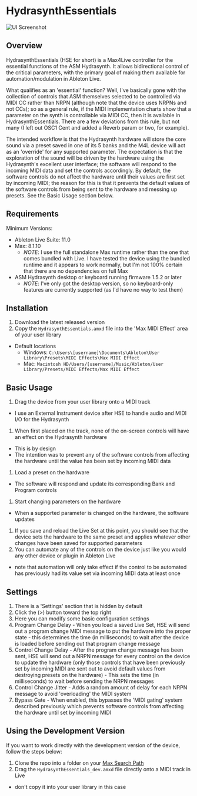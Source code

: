 # HydrasynthEssentials

![UI Screenshot](./img/v1_0/HSE_v1.0.png?raw=true "UI Screenshot")

## Overview
HydrasynthEssentials (HSE for short) is a Max4Live controller for the essential functions of the ASM Hydrasynth.  It allows bidirectional control of the critical parameters, with the primary goal of making them available for automation/modulation in Ableton Live.

What qualifies as an 'essential' function? Well, I've basically gone with the collection of controls that ASM themselves selected to be controlled via MIDI CC rather than NRPN (although note that the device uses NRPNs and not CCs); so as a general rule, if the MIDI implementation charts show that a parameter on the synth is controllable via MIDI CC, then it is available in HydrasynthEssentials. There are a few deviations from this rule, but not many (I left out OSC1 Cent and added a Reverb param or two, for example).

The intended workflow is that the Hydrasynth hardware will store the core sound via a preset saved in one of its 5 banks and the M4L device will act as an 'override' for any supported parameter.  The expectation is that the exploration of the sound will be driven by the hardware using the Hydrasynth's excellent user interface; the software will respond to the incoming MIDI data and set the controls accordingly.  By default, the software controls do not affect the hardware until their values are first set by incoming MIDI; the reason for this is that it prevents the default values of the software controls from being sent to the hardware and messing up presets. See the Basic Usage section below.

## Requirements
Minimum Versions:
- Ableton Live Suite: 11.0
- Max: 8.1.10
  - *NOTE*: I use the full standalone Max runtime rather than the one that comes bundled with Live. I have tested the device using the bundled runtime and it appears to work normally, but I'm not 100% certain that there are no dependencies on full Max
- ASM Hydrasynth desktop or keyboard running firmware 1.5.2 or later
  - *NOTE*: I've only got the desktop version, so no keyboard-only features are currently supported (as I'd have no way to test them)

## Installation
1. Download the latest released version
1. Copy the `HydrasynthEssentials.amxd` file into the 'Max MIDI Effect' area of your user library
  - Default locations
    - Windows: `C:\Users\[username]\Documents\Ableton\User Library\Presets\MIDI Effects\Max MIDI Effect`
    - Mac: `Macintosh HD/Users/[username]/Music/Ableton/User Library/Presets/MIDI Effects/Max MIDI Effect`

## Basic Usage
1. Drag the device from your user library onto a MIDI track
  - I use an External Instrument device after HSE to handle audio and MIDI I/O for the Hydrasynth
1. When first placed on the track, none of the on-screen controls will have an effect on the Hydrasynth hardware
  - This is by design
  - The intention was to prevent any of the software controls from affecting the hardware until the value has been set by incoming MIDI data
1. Load a preset on the hardware
  - The software will respond and update its corresponding Bank and Program controls
1. Start changing parameters on the hardware
  - When a supported parameter is changed on the hardware, the software updates
1. If you save and reload the Live Set at this point, you should see that the device sets the hardware to the same preset and applies whatever other changes have been saved for supported parameters
1. You can automate any of the controls on the device just like you would any other device or plugin in Ableton Live
  - note that automation will only take effect if the control to be automated has previously had its value set via incoming MIDI data at least once

## Settings
1. There is a 'Settings' section that is hidden by default
1. Click the (>) button toward the top right
1. Here you can modify some basic configuration settings
  1. Program Change Delay
    - When you load a saved Live Set, HSE will send out a program change MIDI message to put the hardware into the proper state
    - this determines the time (in milliseconds) to wait after the device is loaded before sending out that program change message
  1. Control Change Delay
    - After the program change message has been sent, HSE will send out a NRPN message for every control on the device to update the hardware (only those controls that have been previously set by incoming MIDI are sent out to avoid default values from destroying presets on the hardware)
    - This sets the time (in milliseconds) to wait before sending the NRPN messages
  1. Control Change Jitter
    - Adds a random amount of delay for each NRPN message to avoid 'overloading' the MIDI system
  1. Bypass Gate
    - When enabled, this bypasses the 'MIDI gating' system described previously which prevents software controls from affecting the hardware until set by incoming MIDI

## Using the Development Version

If you want to work directly with the development version of the device, follow the steps below:
1. Clone the repo into a folder on your [Max Search Path](https://docs.cycling74.com/max8/vignettes/search_path)
1. Drag the `HydrasynthEssentials_dev.amxd` file directly onto a MIDI track in Live
  - don't copy it into your user library in this case
